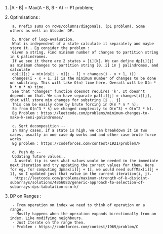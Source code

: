 1. |A - B| = Max(A - B, B - A) -- P1 problem;

2. Optimisations :

        a. Prefix sums on rows/columns/diagonals. (p1 problem). Some others as well in Atcoder DP.

        b. Order of loop-evaluation.
        What is independent of a state calculate it separately and maybe store it.. Eg consider the problem : 
        Given a string, Find minimum number of changes to partition string in k palindromes.
        If we see it there are 2 states = [i][k]. We can define dp[i][j] as minimum changes to partition string [0..i] in j palindromes, and calculate
        dp[i][j] = min(dp[i - x][j - 1] + changes(i - x + 1, i))
        changes(i - x + 1, i) is the minimum number of changes to be done on substring. This will take O(n) time here. Overall will be O(n * k * n * n) time.
        See that "changes" function doesnot requires 'k'. It doesn't depends on that. We can have separate pal[i][j] = changes[i][j], that will store min changes for substring [i .. j]
        This can be easily done by brute forcing in O(n * n * n);
        So from O(n^3 * k) we changed complexity to O(n^3) + O(n^2 * k).
        Eg Problem : https://leetcode.com/problems/minimum-changes-to-make-k-semi-palindromes/

        c. Sqrt decomposition -- 
        In many cases, if a state is high, we can breakdown it in two cases, usually in one case dp works and and other case brute force works
        Eg problem : https://codeforces.com/contest/1921/problem/F
        
        d. Push dp -- 
        Updating future values.. 
         A useful tip is seek what values would be needed in the immediate next iteration and try updating the correct values for them. Here for eg, for computing dpmax[i][j + 1], we would need suffMax[i][j + 1], so I updated just that value in the current iteration(i, j).
         https://leetcode.com/problems/maximum-strength-of-k-disjoint-subarrays/solutions/4856083/generic-approach-to-selection-of-subarrays-dps-tabulation-o-n-k/
         
3. DP on Ranges : 

        - From operation on index we need to think of operation on a range. 
        - Mostly happens when the operation expands birectionally from an index. Like modifying neighbours.
        - Just Iterate on the range then.
        - Problem : https://codeforces.com/contest/1969/problem/C



